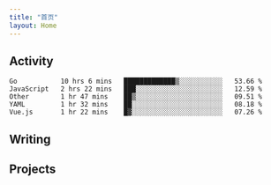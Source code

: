 ```yaml
---
title: "首页"
layout: Home
---
```


## Activity
<!--START_SECTION:waka-->
```text
Go           10 hrs 6 mins   █████████████▒░░░░░░░░░░░   53.66 % 
JavaScript   2 hrs 22 mins   ███░░░░░░░░░░░░░░░░░░░░░░   12.59 % 
Other        1 hr 47 mins    ██▒░░░░░░░░░░░░░░░░░░░░░░   09.51 % 
YAML         1 hr 32 mins    ██░░░░░░░░░░░░░░░░░░░░░░░   08.18 % 
Vue.js       1 hr 22 mins    █▓░░░░░░░░░░░░░░░░░░░░░░░   07.26 % 
```
<!--END_SECTION:waka-->

## Writing
<PindedPosts />

## Projects
<Projects />
